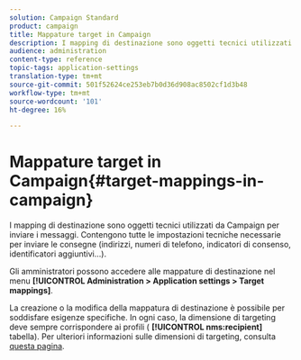 ```yaml
---
solution: Campaign Standard
product: campaign
title: Mappature target in Campaign
description: I mapping di destinazione sono oggetti tecnici utilizzati da Campaign per inviare i messaggi. Contengono tutte le impostazioni tecniche necessarie per inviare le consegne.
audience: administration
content-type: reference
topic-tags: application-settings
translation-type: tm+mt
source-git-commit: 501f52624ce253eb7b0d36d908ac8502cf1d3b48
workflow-type: tm+mt
source-wordcount: '101'
ht-degree: 16%

---
```



# Mappature target in Campaign{#target-mappings-in-campaign}

I mapping di destinazione sono oggetti tecnici utilizzati da Campaign per inviare i messaggi. Contengono tutte le impostazioni tecniche necessarie per inviare le consegne (indirizzi, numeri di telefono, indicatori di consenso, identificatori aggiuntivi...).

Gli amministratori possono accedere alle mappature di destinazione nel menu **[!UICONTROL Administration > Application settings > Target mappings]**.

La creazione o la modifica della mappatura di destinazione è possibile per soddisfare esigenze specifiche. In ogni caso, la dimensione di targeting deve sempre corrispondere ai profili ( **[!UICONTROL nms:recipient]** tabella). Per ulteriori informazioni sulle dimensioni di targeting, consulta [questa pagina](../../automating/using/query.md#targeting-dimensions-and-resources).
